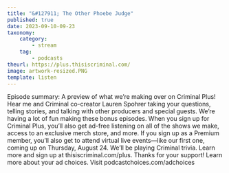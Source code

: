 ```yaml
---
title: "&#127911; The Other Phoebe Judge"
published: true
date: 2023-09-10-09-23
taxonomy:
    category:
        - stream
    tag:
        - podcasts
theurl: https://plus.thisiscriminal.com/
image: artwork-resized.PNG
template: listen
---
```


Episode summary: A preview of what we&rsquo;re making over on Criminal Plus! Hear me and Criminal co-creator Lauren Spohrer taking your questions, telling stories, and talking with other producers and special guests. We&rsquo;re having a lot of fun making these bonus episodes. When you sign up for Criminal Plus, you&rsquo;ll also get ad-free listening on all of the shows we make, access to an exclusive merch store, and more. If you sign up as a Premium member, you&rsquo;ll also get to attend virtual live events&mdash;like our first one, coming up on Thursday, August 24. We&rsquo;ll be playing Criminal trivia. Learn more and sign up at thisiscriminal.com/plus. Thanks for your support! Learn more about your ad choices. Visit podcastchoices.com/adchoices
